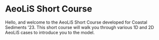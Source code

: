 
# AeoLiS Short Course

Hello, and welcome to the AeoLiS Short Course developed for Coastal Sediments '23. This short course will walk you through various 1D and 2D AeoLiS cases to introduce you to the model.

